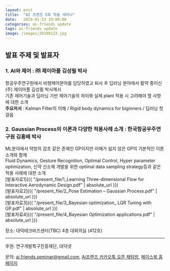```yaml
---
layout: post
title:  "AI 프렌즈 5회 학술 세미나"
date:   2019-01-23 19:00:00
categories: ai-friends update
tags: ai-friends update
image: /images/20190123.jpg
---
```



## 발표 주제 및 발표자  
### 1. AI와 제어 : ㈜ 제이마플 김성필 박사  

  항공우주연구원에서 비행제어분야를 담당하였고 퇴사 후 딥러닝 분야에서 활약 중이신 (주) 제이마플 김성필 박사께서  
  기존 제어기술과 딥러닝 기반 제어기술의 차이와 실제 plant 적용 시 고려해야 할 사항에 대한 소개  
  **주요저서** :  Kalman Filter의 이해 / Rigid body dynamics for biginners / 딥러닝 첫걸음
  

### 2. Gaussian Process의 이론과 다양한 적용사례 소개 : 한국항공우주연구원 김홍배 박사  

  ML분야에서 약방의 감초 같은 존재인 GP이지만 이해가 쉽지 않은 GP의 기본적인 이론 소개와 함께  
  Fluid Dynamics, Gesture Recognition, Optimal Control, Hyper parameter optimization, 신약 신소재 개발을 위한 optimal data sampling strategy등과 같은 적용 사례에 대한 소개  
  [발표자료1]({{ "/present_file/1_Learning Three-dimensional Flow for Interactive Aerodynamic Design.pdf" | absolute_url }})  
  [발표자료2]({{ "/present_file/2_Pose Estimation – Gaussian Process.pdf" | absolute_url }})  
  [발표자료3]({{ "/present_file/3_Bayesian optimization_ LQR Tuning with GP.pdf" | absolute_url }})  
  [발표자료4]({{ "/present_file/4_Bayesian Optimization applications.pdf" | absolute_url }})  

장소: 대덕테크비즈센터(TBC) 4층 대회의실 (412호)  

***  

후원: 연구개발특구진흥재단, 대덕넷    

문의: ai.friends.seminar@gmail.com,
[Ai프렌즈 카카오톡 오픈 채팅방][kakao_ai],
[페이스북 홈페이지][facebook_ai]

[kakao_ai]:     https://open.kakao.com/o/ggewxi2
[facebook_ai]:  https://www.facebook.com/groups/aifriend/

